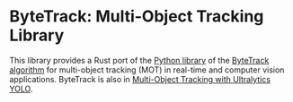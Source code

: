 # ByteTrack: Multi-Object Tracking Library

This library provides a Rust port of the [Python library](https://github.com/FoundationVision/ByteTrack) of the [ByteTrack algorithm](https://arxiv.org/abs/2110.06864) for multi-object tracking (MOT) in real-time and computer vision applications. ByteTrack is also in [Multi-Object Tracking with Ultralytics YOLO](https://docs.ultralytics.com/de/modes/track/).
